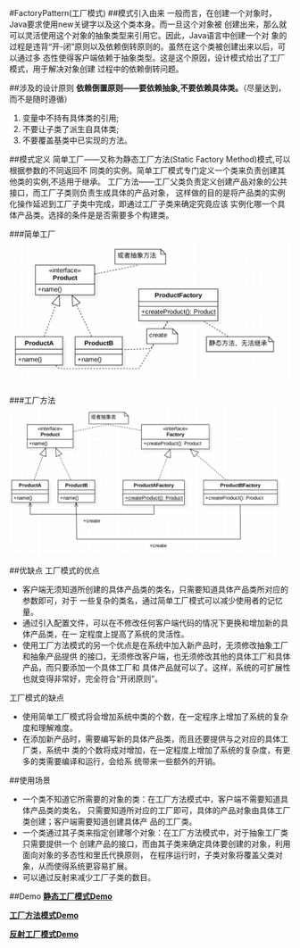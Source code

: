 #FactoryPattern(工厂模式)
##模式引入由来
一般而言，在创建一个对象时，Java要求使用new关键字以及这个类本身。而一旦这个对象被
创建出来，那么就可以灵活使用这个对象的抽象类型来引用它。因此，Java语言中创建一个对
象的过程是违背“开-闭”原则以及依赖倒转原则的。虽然在这个类被创建出来以后，可以通过多
态性使得客户端依赖于抽象类型。这是这个原因，设计模式给出了工厂模式，用于解决对象创建
过程中的依赖倒转问题。

##涉及的设计原则
**依赖倒置原则——要依赖抽象,不要依赖具体类。**（尽量达到，而不是随时遵循）
1. 变量中不持有具体类的引用;
2. 不要让子类了派生自具体类;
3. 不要覆盖基类中已实现的方法。


##模式定义
简单工厂——又称为静态工厂方法(Static Factory Method)模式,可以根据参数的不同返回不
同类的实例。简单工厂模式专门定义一个类来负责创建其他类的实例,不适用于继承。
工厂方法——工厂父类负责定义创建产品对象的公共接口，而工厂子类则负责生成具体的产品对象，
这样做的目的是将产品类的实例化操作延迟到工厂子类中完成，即通过工厂子类来确定究竟应该
实例化哪一个具体产品类。选择的条件是是否需要多个构建类。

###简单工厂
![image](https://github.com/SilenceDut/DesignPatterns/blob/master/pictures/FactoryUML/simple_factory_uml.png)

###工厂方法
![image](https://github.com/SilenceDut/DesignPatterns/blob/master/pictures/FactoryUML/factory_method_uml.png)

##优缺点
工厂模式的优点

- 客户端无须知道所创建的具体产品类的类名，只需要知道具体产品类所对应的参数即可，对于
一些复杂的类名，通过简单工厂模式可以减少使用者的记忆量。
- 通过引入配置文件，可以在不修改任何客户端代码的情况下更换和增加新的具体产品类，在一
定程度上提高了系统的灵活性。
- 使用工厂方法模式的另一个优点是在系统中加入新产品时，无须修改抽象工厂和抽象产品提供
的接口，无须修改客户端，也无须修改其他的具体工厂和具体产品，而只要添加一个具体工厂和
具体产品就可以了。这样，系统的可扩展性也就变得非常好，完全符合“开闭原则”。

工厂模式的缺点

- 使用简单工厂模式将会增加系统中类的个数，在一定程序上增加了系统的复杂度和理解难度。
-  在添加新产品时，需要编写新的具体产品类，而且还要提供与之对应的具体工厂类，系统中
类的个数将成对增加，在一定程度上增加了系统的复杂度，有更多的类需要编译和运行，会给系
统带来一些额外的开销。


##使用场景
- 一个类不知道它所需要的对象的类：在工厂方法模式中，客户端不需要知道具体产品类的类名，
只需要知道所对应的工厂即可，具体的产品对象由具体工厂类创建；客户端需要知道创建具体产
品的工厂类。
- 一个类通过其子类来指定创建哪个对象：在工厂方法模式中，对于抽象工厂类只需要提供一个
创建产品的接口，而由其子类来确定具体要创建的对象，利用面向对象的多态性和里氏代换原则，
在程序运行时，子类对象将覆盖父类对象，从而使得系统更容易扩展。
- 可以通过反射来减少工厂子类的数目。

##Demo
[**静态工厂模式Demo**](https://github.com/SilenceDut/DesignPatterns/blob/master/src/com/silencedut/creational_patterns/factory/simple_factory)

[**工厂方法模式Demo**](https://github.com/SilenceDut/DesignPatterns/blob/master/src/com/silencedut/creational_patterns/factory/factory_method)

[**反射工厂模式Demo**](https://github.com/SilenceDut/DesignPatterns/blob/master/src/com/silencedut/creational_patterns/factory)